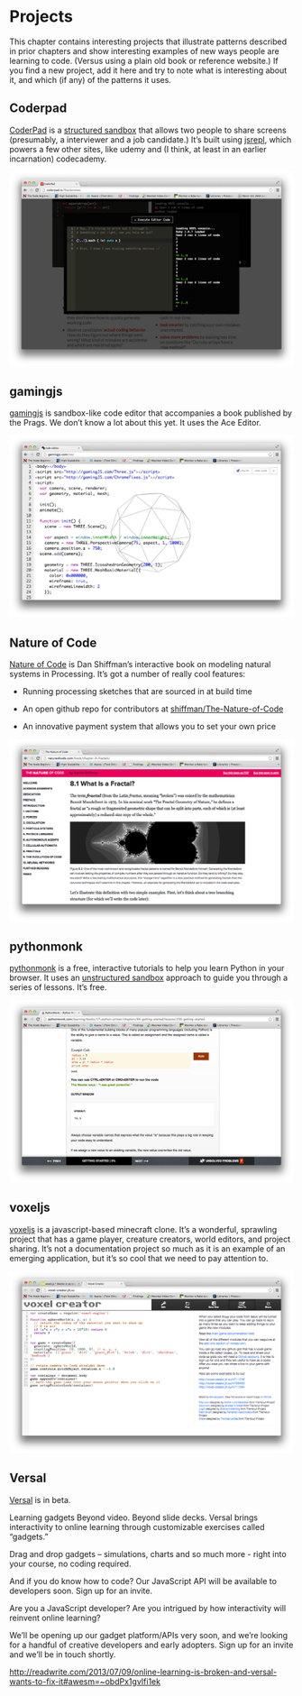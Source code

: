 Projects
========

This chapter contains interesting projects that illustrate patterns
described in prior chapters and show interesting examples of new ways
people are learning to code. (Versus using a plain old book or reference
website.) If you find a new project, add it here and try to note what is
interesting about it, and which (if any) of the patterns it uses.

Coderpad
--------

[CoderPad](http://coderpad.io/) is a [structured
sandbox](#structured_sandbox) that allows two people to share screens
(presumably, a interviewer and a job candidate.) It’s built using
[jsrepl](https://github.com/replit/jsrepl), which powers a few other
sites, like udemy and (I think, at least in an earlier incarnation)
codecademy.

![coderpad](images/coderpad.png)

gamingjs
--------

[gamingjs](http://gamingjs.com/ice/) is sandbox-like code editor that
accompanies a book published by the Prags. We don’t know a lot about
this yet. It uses the Ace Editor.

![gamingjs](images/gamingjs.png)

Nature of Code
--------------

[Nature of Code](http://natureofcode.com/) is Dan Shiffman’s interactive
book on modeling natural systems in Processing. It’s got a number of
really cool features:

-   Running processing sketches that are sourced in at build time

-   An open github repo for contributors at
    [shiffman/The-Nature-of-Code](https://github.com/shiffman/The-Nature-of-Code)

-   An innovative payment system that allows you to set your own price

![natureofcode](images/natureofcode.png)

pythonmonk
----------

[pythonmonk](http://pythonmonk.com/) is a free, interactive tutorials to
help you learn Python in your browser. It uses an [unstructured
sandbox](#unstructured_sandbox) approach to guide you through a series
of lessons. It’s free.

![pythonmonk](images/pythonmonk.png)

voxeljs
-------

[voxeljs](http://voxeljs.com/) is a javascript-based minecraft clone.
It’s a wonderful, sprawling project that has a game player, creature
creators, world editors, and project sharing. It’s not a documentation
project so much as it is an example of an emerging application, but it’s
so cool that we need to pay attention to.

![voxeljs](images/voxeljs.png)

Versal
------

[Versal](https://versal.com/) is in beta.

Learning gadgets Beyond video. Beyond slide decks. Versal brings
interactivity to online learning through customizable exercises called
“gadgets.”

Drag and drop gadgets – simulations, charts and so much more - right
into your course, no coding required.

And if you do know how to code? Our JavaScript API will be available to
developers soon. Sign up for an invite.

Are you a JavaScript developer? Are you intrigued by how interactivity
will reinvent online learning?

We’ll be opening up our gadget platform/APIs very soon, and we’re
looking for a handful of creative developers and early adopters. Sign up
for an invite and we’ll be in touch shortly.

<http://readwrite.com/2013/07/09/online-learning-is-broken-and-versal-wants-to-fix-it#awesm=~obdPx1gvIfi1ek>
